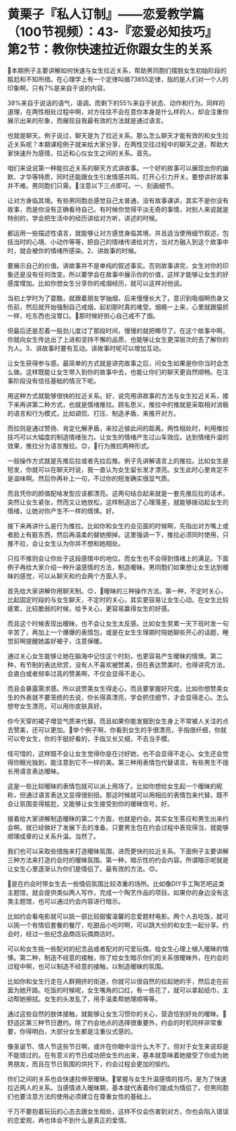# 黄栗子『私人订制』——恋爱教学篇（100节视频）：43-『恋爱必知技巧』第2节：教你快速拉近你跟女生的关系

🎼本期例子主要讲解如何快速与女生拉近关系，帮助男同胞们摆脱女生初始阶段的尴尬和不知所措。在心理学上有一个定律叫做73855定律，指的是人们对一个人的印象啊，只有7%是来自于说的内容。

38%来自于说话的语气，语调。而剩下的55%来自于状态、动作和行为。同样的道理，在两性相处过程中啊，对方往往不会在意你本身是什么样的人，却会注重你展示出来的形象，而展现自我最有效的方法就是通过语言。

也就是聊天。例子说过，聊天是为了拉近关系。那么怎么聊天才能有效的和女生拉近关系呢？本期课程例子就来给大家分享，在两性交往过程中的聊天之道，帮助大家快速升为感情，拉近和心仪女生之间的关系。首先。

咱们来说说第一种能拉近关系的聊天方式讲故事。一个好的故事可以展现出你的幽默、才华等特质，同时还能跟女生引发情感共鸣，打开心引力开关。要想讲好故事并不难。男同胞们只需。🎼注意以下三点即可。一、刻画细节。

让对方身临其境。有些男同胞总感觉自己太普通，没有故事课讲，其实不是你没有故事，而是你没有正确看待自己。有时候你觉得平淡无奇的事情，对别人来说就是特别的，学会把生活中的经历讲给对方听，讲述的时候。

都运用一些描述性语言，就能够让对方感觉身临其境，并且适当使用细节叙述，包括当时的心境、小动作等等，把自己的情绪传递给对方，当对方融入到这个故事中时，就会被你的情绪所感染。2、讲故事的时候。

要展示自己的价值。讲故事并不是单纯的叙述事实。否则故事讲完，女生对你的印象还是没有任何改变。所以要学会在故事中展示你的价值，这样才能够让女生的好感度增加。比如你想女生分享你的戒烟经历，就可以这样对他说。

当初上学时为了耍酷，就跟着朋友学抽烟，后来慢慢长大了，意识到吸烟啊伤身又伤前，然后就开始强制自己戒烟，起初那时真的难受。烟瘾一上来，心里就跟猫抓一样，吃东西也没胃口。🎼那时候好担心自己戒不了烟。

但最后还是忍着一股劲儿度过了那段时间，慢慢的就把椰尽了。在这个故事中啊，你就向女生传达出了上进和坚持不懈的品质，也能够让女生更深层次的去了解你的为人。3、讲故事时要有互动。讲故事时呢可以增加互动。

让女生获得参与感。最简单的方式就是讲完故事之后，问女生如果是你你当时会怎么做。这样既能让女生带入到你的故事中去，也能让你们的聊天更自然顺畅。在注事阶段没有信任基础的情况下呢。

用这种方式就能够很快的拉近关系。好，说完用讲故事的方法与女生拉近关系，接下来再讲第二种方式，也就是情绪推拉。顾名思义，推拉中的推就是采取相对消极的语言和行为模式，比如调侃、打压、制造矛盾，来推开对方。

而拉则是通过赞扬、肯定化解矛盾，来拉近彼此间的距离。两性相处时，利用推拉技巧可以大幅度的制造情绪张力。让女生的情绪产生过山车效应。达到情绪升温的效果，推拉分为语言推拉。😊，🎼行为推拉两种形式。

一般操作方式就是先推后拉或者先拉后推。例子先讲解语言上的推拉。比如女生是短发，你就可以在聊天时说，我一直认为女生留长发才漂亮。女生此时心里肯定不是滋味啊。然后你再补上一句，不过你的短发确实很显气质。

而且凭你的颜值配啥发型应该都漂亮。这两句结合起来就是一套先推后拉的话术，突然让女生紧张，然而又让她放松，这样制造出了心理落差，就能够拨动起女生的情绪，让她对你产生不一样的情愫。好。

接下来再讲什么是行为推拉。比如你和女生约会见面的时候啊，先指出对方嘴上或者脸上有脏东西，然后再温柔的替她擦掉。这里强调一下，推拉必须同时使用，只推不拉，会让女生认为你并不想和她相处。

只拉不推则会让你处于这段感情中的地位。而女生也不会得到情绪上的满足。下面例子再给大家介绍一种升温感情的方法，制造暧昧。男同胞们如果想让女生达到暧昧的感觉，可以从聊天和约会两个方面入手。

首先给大家讲解你用聊天制。😊，🎼暧昧的三种操作方法。第一种，不定时关心，比起固定时段的与女生聊天，不定时的关心，其实更容易让女生心动。在女生比较疲累，比较脆弱的时候，给予关心，更容易赢得女生的好感。

而且这个时候表现出暧昧，也不会让女生太反感。比如女生劳累一天下班时发一句辛苦了，再加上一个爆爆的表情包，或是在女生生理期时陪她聊些开心的话题，睡觉前啊提醒她盖好被子，注意保暖。

通过关心女生能够让她在脑海中记住这个时刻，也更容易产生暧昧的情愫。第二种，有节制的表达欣赏，没有人不喜欢被赞美，但在表达赞美时，也得讲究方法，会直白或者频率过高的赞美啊，不仅会显得不走心。

而且会暴露需求感。所以说赞美女生得走心，而且要掌握好尺度。比如你想赞美女生的外表就不要笼统的去说，你长得真漂亮，学会抓住细节，才会显得走心。怎么想夸女生漂亮，可以用你皮肤真好。

你今天穿的裙子增显气质来代替。而且如果你能发掘到女生身上不常被人关注的点去赞美，还可以更加。🎼举个例子啊，你看到女生的手很漂亮，手指很纤细，你就可以夸女生，你的手挺好看的，手指又长又细，不去当手模。

怪可惜的，这样既不会让女生觉得你是在讨好她，也不会显得不走心。女生还会觉得你眼光独到，能注意到它不一样的美。第三种用表情包代替语言。有些男生不擅长用语言表达暧昧。

这是一些比较暧昧的表情包就可以派上用场了。比如你想给女生起一个暧昧的昵称，但通过语言表达又显得很别扭。那这时候就可以用相应的表情包来代替。既不会让氛围变得尴尬，又能够让女生接受到你的暧昧信号。好。

接着给大家讲解制造暧昧的第二个方面，也就是约会。其实女生答应和男生出来约会啊，就已经做好了发展下去的准备。只要男生包在约会过程中表现得当，就能够顺理成章的让关系升温。当然了。

我们也可以采取些措施来打造暧昧氛围，进而更快的拉近关系。下面例子主要讲解三种方法来打造约会时的暧昧氛围。第一种，暗示性的约会内容。所谓暗示呢就是让女生心里逐渐认为你们是情侣了。最有效的方法。😊。

🎼是在约会时带女生去一些情侣氛围比较浓重的场所。比如像DIY手工陶艺吧这类主题馆，就会提供类似两人写作，完成一个陶艺作品的项目。如果你的身边没有这类主题馆，也可以通过约会内容进行暗示。

比如约会看电影就可以挑一部比较甜蜜温馨的恋爱题材电影。两个人去吃饭，就可以挑一个有情侣套餐的餐厅，吃甜品小吃时啊，可以跳大份的和女生一起分享。约会时，经过一些纪念品商店玩偶商店时。

可以和女生挑一些配对的纪念品或者配对的可爱玩偶，给女生心理上植入暧昧的情愫。第二种，制造不经意的接触，除了给女生暗示你们的关系很暧昧外，在约会的过程中啊，也可以制造不经意的接触，以制造暧昧的氛围。

比如你和女生行走在人群拥挤的街道，你就可以很自然的拉起她的手，然后走在前面为她开路。吃饭的时候呢，女生嘴角的口红，有一些花了，就可以拿起纸巾，主动帮她擦拭。女生的头发乱了，用手温柔帮她理顺等等。

通过这些自然的肢体接触，就能够让女生习惯你的关心，营造恰到好处的暧昧。🎼舒适区第三种节日邀约。除了约会地点的选择很重要外，约会的时机同样非常重要，你得明白，大部分女生都是注重仪式感的。

像圣诞节、情人节这些节日啊，或许在你眼中没什么大不了。但对于女生来说却是不能错过的。在有意义的节日成功把女生约出来，基本就意味着她接受了你成为她男朋友，而且在节日氛围的烘托下，约会过程会更加的愉约。

你们之间的关系也会快速拉伸至暧昧。🎼掌握与女生升温感情的技巧，是为了快速拉近两人的关系。当感情进入暧昧期，基本就代表着你们能成为情侣了。但男同胞们也要注意方法的使用必须建立在尊重女性的基础上。

千万不要抱着玩玩的心态去跟女生相处，这样不仅会伤害到对方，你也会陷入错误的恋爱观，再也体会不到什么是真正的爱情。

